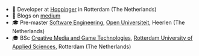 <!--
**WimJongeneel/WimJongeneel** is a ✨ _special_ ✨ repository because its `README.md` (this file) appears on your GitHub profile.

Here are some ideas to get you started:

- 🔭 I’m currently working on ...
- 🌱 I’m currently learning ...
- 👯 I’m looking to collaborate on ...
- 🤔 I’m looking for help with ...
- 💬 Ask me about ...
- 📫 How to reach me: ...
- 😄 Pronouns: ...
- ⚡ Fun fact: ...
-->
* :office: Developer at [Hoppinger](https://www.hoppinger.com) in Rotterdam (The Netherlands)
* :book: Blogs on [medium](https://medium.com/@wim_jongeneel)
* :mortar_board: Pre-master [Software Engineering](https://www.ou.nl/info-master-software-engineering), [Open Universiteit](https://www.ou.nl), Heerlen (The Netherlands)
* :mortar_board: BSc [Creative Media and Game Technologies](https://www.hogeschoolrotterdam.nl/opleidingen/bachelor/creative-media-and-game-technologies/voltijd/), [Rotterdam University of Applied Sciences](https://www.hogeschoolrotterdam.nl), Rotterdam (The Netherlands)
